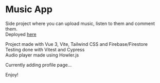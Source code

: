 # Music App

Side project where you can upload music, listen to them and comment them.  
Deployed [here](https://moonlit-arithmetic-37e071.netlify.app/)

Project made with Vue 3, Vite, Tailwind CSS and Firebase/Firestore  
Testing done with Vitest and Cypress  
Audio player made using Howler.js

Currently adding profile page...

Enjoy!
